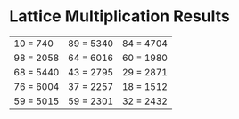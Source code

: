 # Lattice Multiplication Results

|   |   |   |
|---|---|---|
| 10 = 740 | 89 = 5340 | 84 = 4704 |
| 98 = 2058 | 64 = 6016 | 60 = 1980 |
| 68 = 5440 | 43 = 2795 | 29 = 2871 |
| 76 = 6004 | 37 = 2257 | 18 = 1512 |
| 59 = 5015 | 59 = 2301 | 32 = 2432 |
